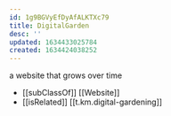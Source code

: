 ```yaml
---
id: 1g9BGVyEfDyAfALKTXc79
title: DigitalGarden
desc: ''
updated: 1634433025784
created: 1634424038252
---
```


a website that grows over time

- [[subClassOf]] [[Website]]
- [[isRelated]] [[t.km.digital-gardening]]
